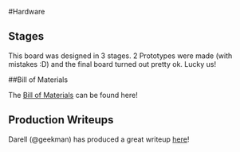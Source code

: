 #Hardware

## Stages

This board was designed in 3 stages. 2 Prototypes were made (with mistakes :D) and the final board turned out pretty ok. Lucky us!

##Bill of Materials

The [Bill of Materials](https://docs.google.com/spreadsheets/d/1uqtM1KnyO73MOWw96gzZbUizj1a3IRjboSeatZ1BTwQ/edit?usp=sharing) can be found here!

## Production Writeups

Darell (@geekman) has produced a great writeup [here](http://irq5.io/2016/06/22/designing-the-x-ctf-2016-badge/)!
